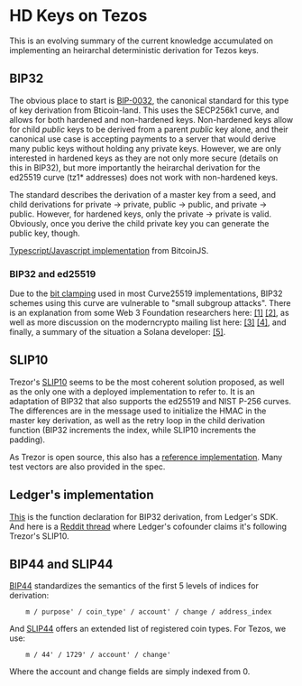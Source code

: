 # HD Keys on Tezos

This is an evolving summary of the current knowledge accumulated on implementing an heirarchal deterministic derivation for Tezos keys.

## BIP32

The obvious place to start is [BIP-0032](https://github.com/bitcoin/bips/blob/master/bip-0032.mediawiki), the canonical standard for this type of key derivation from Bticoin-land. This uses the SECP256k1 curve, and allows for both hardened and non-hardened keys. Non-hardened keys allow for child *public* keys to be derived from a parent *public* key alone, and their canonical use case is accepting payments to a server that would derive many public keys without holding any private keys. However, we are only interested in hardened keys as they are not only more secure (details on this in BIP32), but more importantly the heirarchal derivation for the ed25519 curve (tz1* addresses) does not work with non-hardened keys.

The standard describes the derivation of a master key from a seed, and child derivations for private -> private, public -> public, and private -> public. However, for hardened keys, only the private -> private is valid. Obviously, once you derive the child private key you can generate the public key, though. 

[Typescript/Javascript implementation](https://github.com/bitcoinjs/bip32) from BitcoinJS.

### BIP32 and ed25519

Due to the [bit clamping](https://neilmadden.blog/2020/05/28/whats-the-curve25519-clamping-all-about/) used in most Curve25519 implementations, BIP32 schemes using this curve are vulnerable to "small subgroup attacks". There is an explanation from some Web 3 Foundation researchers here: [[1]](https://forum.web3.foundation/t/key-recovery-attack-on-bip32-ed25519/44) [[2]](https://github.com/w3f/hd-ed25519/), as well as more discussion on the moderncrypto mailing list here: [[3]](https://moderncrypto.org/mail-archive/curves/2017/000858.html) [[4]](https://moderncrypto.org/mail-archive/curves/2017/000866.html), and finally, a summary of the situation a Solana developer: [[5]](https://github.com/solana-labs/solana/issues/6301#issuecomment-551184457).

## SLIP10

Trezor's [SLIP10](https://github.com/satoshilabs/slips/blob/master/slip-0010.md) seems to be the most coherent solution proposed, as well as the only one with a deployed implementation to refer to. It is an adaptation of BIP32 that also supports the ed25519 and NIST P-256 curves. The differences are in the message used to initialize the HMAC in the master key derivation, as well as the retry loop in the child derivation function (BIP32 increments the index, while SLIP10 increments the padding). 

As Trezor is open source, this also has a [reference implementation](https://github.com/trezor/trezor-firmware/blob/master/crypto/bip32.c). Many test vectors are also provided in the spec.

## Ledger's implementation

[This](https://github.com/LedgerHQ/nanos-secure-sdk/blob/1f2706941b68d897622f75407a868b60eb2be8d7/include/os.h#L1163) is the function declaration for BIP32 derivation, from Ledger's SDK. And here is a [Reddit thread](https://www.reddit.com/r/ledgerwallet/comments/71tphi/is_there_a_javascript_implementation_of_os_perso/) where Ledger's cofounder claims it's following Trezor's SLIP10.  

## BIP44 and SLIP44

[BIP44](https://github.com/bitcoin/bips/blob/master/bip-0044.mediawiki) standardizes the semantics of the first 5 levels of indices for derivation: 
```
    m / purpose' / coin_type' / account' / change / address_index
```  
And [SLIP44](https://github.com/satoshilabs/slips/blob/master/slip-0044.md) offers an extended list of registered coin types. For Tezos, we use:
```
    m / 44' / 1729' / account' / change'
```
Where the account and change fields are simply indexed from 0.